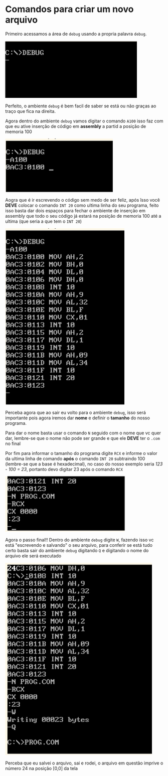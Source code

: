 # Comandos para criar um novo arquivo

Primeiro acessamos a área de `debug` usando a propria palavra `debug`.

![Exemplo de debug](./source/exempleDebug.png)

Perfeito, o ambiente `debug` é bem facil de saber se está ou não graças ao traço que fica na direita.

Agora dentro do ambiente `debug` vamos digitar o comando `A100` isso faz com que eu ative inserção de código em **assembly** a partid a posição de memoria 100

![Acessando o assembly](./source/acessAssembly.png)

Aogra que é ir escrevendo o código sem medo de ser feliz, após îsso você **DEVE** colocar o comando `INT 20` como ultima linha do seu programa, feito isso basta dar dois espaços para fechar o ambiente de inserção em assembly que todo o seu código já estará na posição de memoria 100 até a ultima (que seria a que tem o `INT 20`)

![Voltando para o ambiente debug](./source/quitingAssembly.png)


Perceba agora que ao sair eu volto para o ambiente `debug`, isso será importante pois agora iremos dar **nome** e definir o **tamanho** do nosso programa.

Para dar o nome basta usar o comando `N` seguido com o nome que vc quer dar, lembre-se que o nome não pode ser grande e que ele **DEVE** ter o `.com` no final

Por fim para informar o tamanho do programa digite `RCX` e informe o valor da ultima linha de comando **após** o comando `INT 20` subtraindo 100 (lembre-se que a base é hexadecimal), no caso do nosso exemplo seria *123 - 100 = 23*, portanto devo digitar 23 após o comando `RCX`

![Dando nome e mostrando qual é o tamanho do arquivo](./source/renameAndSize.png)

Agora o passo final!!
Dentro do ambiente `debug` digite `W`, fazendo isso vc está "escrevendo e salvando" o seu arquivo, para conferir se está tudo certo basta sair do ambiente `debug` digitando `Q` e digitando o nome do arquivo ele será executado 

![Salvando e testando](./source/runCode.png)

Perceba que eu salvei o arquivo, sai e rodei, o arquivo em questão imprive o número 24 na posição [0,0] da tela
